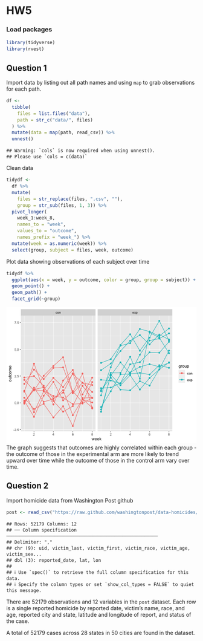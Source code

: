 HW5
================

### Load packages

``` r
library(tidyverse)
library(rvest)
```

## Question 1

Import data by listing out all path names and using `map` to grab
observations for each path.

``` r
df <-
  tibble(
    files = list.files("data"),
    path = str_c("data/", files)
  ) %>%
  mutate(data = map(path, read_csv)) %>%
  unnest()
```

    ## Warning: `cols` is now required when using unnest().
    ## Please use `cols = c(data)`

Clean data

``` r
tidydf <- 
  df %>% 
  mutate(
    files = str_replace(files, ".csv", ""),
    group = str_sub(files, 1, 3)) %>% 
  pivot_longer(
    week_1:week_8,
    names_to = "week",
    values_to = "outcome",
    names_prefix = "week_") %>% 
  mutate(week = as.numeric(week)) %>% 
  select(group, subject = files, week, outcome)
```

Plot data showing observations of each subject over time

``` r
tidydf %>%
  ggplot(aes(x = week, y = outcome, color = group, group = subject)) +
  geom_point() +
  geom_path() + 
  facet_grid(~group)
```

![](p8105_hw5_pc2979_files/figure-gfm/unnamed-chunk-4-1.png)<!-- --> The
graph suggests that outcomes are highly correlated within each group -
the outcome of those in the experimental arm are more likely to trend
upward over time while the outcome of those in the control arm vary over
time.

## Question 2

Import homicide data from Washington Post github

``` r
post <- read_csv("https://raw.github.com/washingtonpost/data-homicides/master/homicide-data.csv")
```

    ## Rows: 52179 Columns: 12
    ## ── Column specification ────────────────────────────────────────────────────────
    ## Delimiter: ","
    ## chr (9): uid, victim_last, victim_first, victim_race, victim_age, victim_sex...
    ## dbl (3): reported_date, lat, lon
    ## 
    ## ℹ Use `spec()` to retrieve the full column specification for this data.
    ## ℹ Specify the column types or set `show_col_types = FALSE` to quiet this message.

There are 52179 observations and 12 variables in the `post` dataset.
Each row is a single reported homicide by reported date, victim’s name,
race, and age, reported city and state, latitude and longitude of
report, and status of the case.

A total of 52179 cases across 28 states in 50 cities are found in the
dataset.
